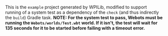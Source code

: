 This is the `example` project generated by WPILib, modified to support running of a system test as a dependency of the `check` (and thus indirectly the `build`) Gradle task.
**NOTE: For the system test to pass, Webots must be running the `Webots/worlds/Test.wbt` world. If it isn't, the test will wait for 135 seconds
for it to be started before failing with a timeout error.**



